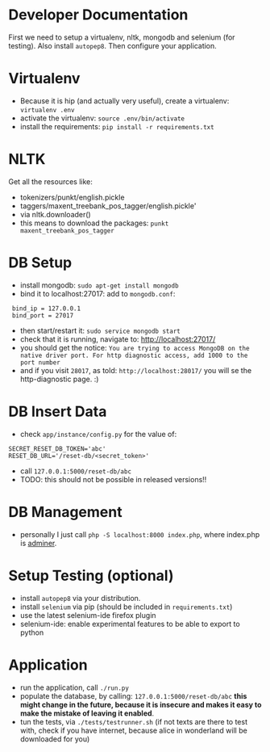 # Developer Documentation

First we need to setup a virtualenv, nltk, mongodb and selenium (for testing). Also install ``autopep8``. Then configure your application.

# Virtualenv

 - Because it is hip (and actually very useful), create a virtualenv: ``virtualenv .env``
 - activate the virtualenv: ``source .env/bin/activate``
 - install the requirements: ``pip install -r requirements.txt``

# NLTK

Get all the resources like:

 - tokenizers/punkt/english.pickle
 - taggers/maxent_treebank_pos_tagger/english.pickle'
 - via nltk.downloader()
 - this means to download the packages: ``punkt maxent_treebank_pos_tagger``

# DB  Setup

 - install mongodb: ``sudo apt-get install mongodb``
 - bind it to localhost:27017: add to ``mongodb.conf``:
~~~
 bind_ip = 127.0.0.1
 bind_port = 27017
~~~
 - then start/restart it: ``sudo service mongodb start``
 - check that it is running, navigate to: <http://localhost:27017/>
 - you should get the notice: ``You are trying to access MongoDB on the native driver port. For http diagnostic access, add 1000 to the port number``
 - and if you visit ``28017``, as told: ``http://localhost:28017/`` you will se the http-diagnostic page. :)

# DB Insert Data

 - check ``app/instance/config.py`` for the value of:
~~~
SECRET_RESET_DB_TOKEN='abc'
RESET_DB_URL='/reset-db/<secret_token>'
~~~
 - call ``127.0.0.1:5000/reset-db/abc``
 - TODO: this should not be possible in released versions!!

# DB Management

 - personally I just call ``php -S localhost:8000 index.php``, where index.php is [adminer](https://www.adminer.org/static/download/4.2.3/adminer-4.2.3-en.php).

# Setup Testing (optional)

 - install ``autopep8`` via your distribution.
 - install ``selenium`` via pip (should be included in ``requirements.txt``)
 - use the latest selenium-ide firefox plugin
 - selenium-ide: enable experimental features to be able to export to python

# Application

 - run the application, call ``./run.py``
 - populate the database, by calling: ``127.0.0.1:5000/reset-db/abc`` **this might change in the future, because it is insecure and makes it easy to make the mistake of leaving it enabled**.
 - tun the tests, via ``./tests/testrunner.sh`` (if not texts are there to test with, check if you have internet, because alice in wonderland will be downloaded for you)


